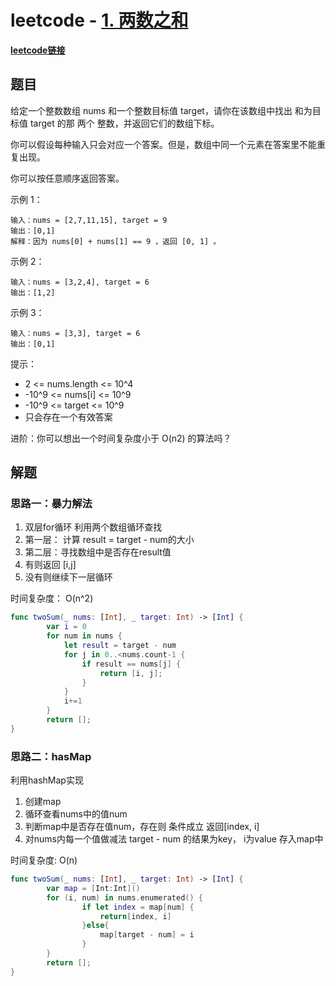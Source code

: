 # leetcode - [1. 两数之和](https://leetcode-cn.com/problems/two-sum/)

**[leetcode链接](https://leetcode-cn.com/problems/two-sum/)**

## 题目

给定一个整数数组 nums 和一个整数目标值 target，请你在该数组中找出 和为目标值 target  的那 两个 整数，并返回它们的数组下标。

你可以假设每种输入只会对应一个答案。但是，数组中同一个元素在答案里不能重复出现。

你可以按任意顺序返回答案。 

示例 1：

```
输入：nums = [2,7,11,15], target = 9
输出：[0,1]
解释：因为 nums[0] + nums[1] == 9 ，返回 [0, 1] 。
```

示例 2：

```
输入：nums = [3,2,4], target = 6
输出：[1,2]
```

示例 3：

```
输入：nums = [3,3], target = 6
输出：[0,1]
```


提示：

- 2 <= nums.length <= 10^4
- -10^9 <= nums[i] <= 10^9
- -10^9 <= target <= 10^9
- 只会存在一个有效答案

进阶：你可以想出一个时间复杂度小于 O(n2) 的算法吗？

## 解题

### 思路一：暴力解法

1. 双层for循环 利用两个数组循环查找
2. 第一层： 计算 result = target - num的大小
3. 第二层：寻找数组中是否存在result值
4. 有则返回 [i,j]
5. 没有则继续下一层循环

 时间复杂度： O(n^2)

```swift
func twoSum(_ nums: [Int], _ target: Int) -> [Int] {
		var i = 0
		for num in nums {
		    let result = target - num
		    for j in 0..<nums.count-1 {
		        if result == nums[j] {
		            return [i, j];
		        }
		    }
		    i+=1
		}
		return [];
}
```

### 思路二：hasMap

利用hashMap实现

1. 创建map
2. 循环查看nums中的值num
3. 判断map中是否存在值num，存在则 条件成立 返回[index, i]
4. 对nums内每一个值做减法 target - num 的结果为key， i为value 存入map中

时间复杂度:  O(n)

```swift
func twoSum(_ nums: [Int], _ target: Int) -> [Int] {
		var map = [Int:Int]()
		for (i, num) in nums.enumerated() {
				if let index = map[num] {
			    	return[index, i]
				}else{
				    map[target - num] = i
				}
		}
		return [];
}
```


